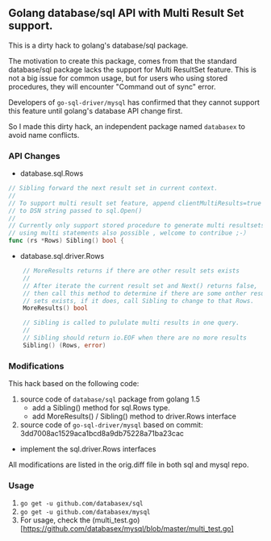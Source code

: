 ## Golang database/sql API with Multi Result Set support.

This is a dirty hack to golang's database/sql package.

The motivation to create this package, comes from that the standard database/sql package lacks the support for Multi ResultSet feature. This is not a big issue for common usage, but for users who using stored procedures, they will encounter "Command out of sync" error. 

Developers of `go-sql-driver/mysql` has confirmed that they cannot support this feature until golang's database API change first.

So I made this dirty hack, an independent package named `databasex` to avoid name conflicts.

### API Changes
- database.sql.Rows

```go
// Sibling forward the next result set in current context.
//
// To support multi result set feature, append clientMultiResults=true
// to DSN string passed to sql.Open()
//
// Currently only support stored procedure to generate multi resultsets,
// using multi statements also possible , welcome to contribue ;-）
func (rs *Rows) Sibling() bool {
   ```
   
- database.sql.driver.Rows
```go
	// MoreResults returns if there are other result sets exists
	//
	// After iterate the current result set and Next() returns false,
	// then call this method to determine if there are some onther result
	// sets exists, if it does, call Sibling to change to that Rows.
	MoreResults() bool

	// Sibling is called to pululate multi results in one query.
	//
	// Sibling should return io.EOF when there are no more results
	Sibling() (Rows, error)
```

### Modifications
This hack based on the following code:

1. source code of `database/sql` package from golang 1.5
   - add a Sibling() method for sql.Rows type.
   - add MoreResults() / Sibling() method to driver.Rows interface
2. source code of `go-sql-driver/mysql` based on commit: 3dd7008ac1529aca1bcd8a9db75228a71ba23cac
  - implement the sql.driver.Rows interfaces

All modifications are listed in the orig.diff file in both sql and mysql repo.

### Usage 

1. `go get -u github.com/databasex/sql`
2. `go get -u github.com/databasex/mysql`
3. For usage, check the (multi_test.go)[https://github.com/databasex/mysql/blob/master/multi_test.go]
